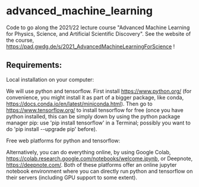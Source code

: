 # advanced_machine_learning
Code to go along the 2021/22 lecture course "Advanced Machine Learning for Physics, Science, and Artificial Scientific Discovery". See the website of the course, https://pad.gwdg.de/s/2021_AdvancedMachineLearningForScience !

## Requirements:

Local installation on your computer:

We will use python and tensorflow. First install https://www.python.org/ (for convenience, you might install it as part of a bigger package, like conda,  https://docs.conda.io/en/latest/miniconda.html). Then go to https://www.tensorflow.org/ to install tensorflow for free (once you have python installed, this can be simply down by using the python package manager pip: use 'pip install tensorflow' in a Terminal; possibly you want to do 'pip install --upgrade pip' before).

Free web platforms for python and tensorflow:

Alternatively, you can do everything online, by using Google Colab, https://colab.research.google.com/notebooks/welcome.ipynb, or Deepnote, https://deepnote.com/. Both of these platforms offer an online jupyter notebook environment where you can directly run python and tensorflow on their servers (including GPU support to some extent).

